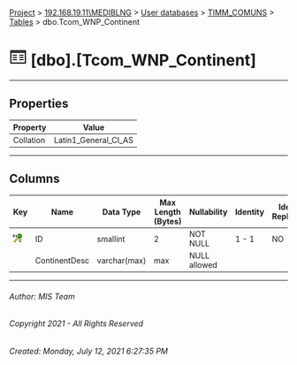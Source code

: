 #### 

[Project](../../../../index.md) > [192.168.19.11\\MEDIBLNG](../../../index.md) > [User databases](../../index.md) > [TIMM_COMUNS](../index.md) > [Tables](Tables.md) > dbo.Tcom_WNP_Continent

# ![Tables](../../../../Images/Table32.png) [dbo].[Tcom_WNP_Continent]

---

## <a name="#properties"></a>Properties

| Property | Value |
|---|---|
| Collation | Latin1_General_CI_AS |


---

## <a name="#columns"></a>Columns

| Key | Name | Data Type | Max Length (Bytes) | Nullability | Identity | Identity Replication |
|---|---|---|---|---|---|---|
| [![Cluster Primary Key PK_Tcom_WNP_Continent: ID](../../../../Images/pkcluster.png)](#indexes) | ID | smallint | 2 | NOT NULL | 1 - 1 | NO |
|  | ContinentDesc | varchar(max) | max | NULL allowed |  |  |


---

###### Author:  MIS Team

###### Copyright 2021 - All Rights Reserved

###### Created: Monday, July 12, 2021 6:27:35 PM

